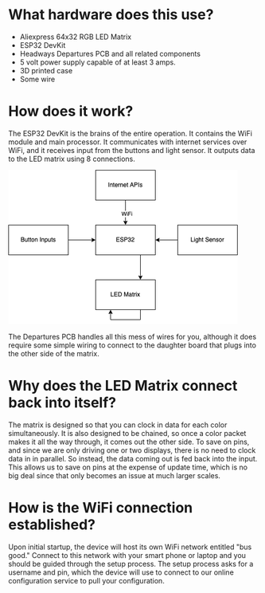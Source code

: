 # What hardware does this use?
- Aliexpress 64x32 RGB LED Matrix
- ESP32 DevKit
- Headways Departures PCB and all related components
- 5 volt power supply capable of at least 3 amps. 
- 3D printed case
- Some wire

# How does it work?
The ESP32 DevKit is the brains of the entire operation. It contains the WiFi module and main processor. It communicates with internet services over WiFi, and it receives input from the buttons and light sensor. It outputs data to the LED matrix using 8 connections. 

![Block Diagram](./block.png)

The Departures PCB handles all this mess of wires for you, although it does require some simple wiring to connect to the daughter board that plugs into the other side of the matrix. 

# Why does the LED Matrix connect back into itself?
The matrix is designed so that you can clock in data for each color simultaneously. It is also designed to be chained, so once a color packet makes it all the way through, it comes out the other side. To save on pins, and since we are only driving one or two displays, there is no need to clock data in in parallel. So instead, the data coming out is fed back into the input. This allows us to save on pins at the expense of update time, which is no big deal since that only becomes an issue at much larger scales. 

# How is the WiFi connection established? 
Upon initial startup, the device will host its own WiFi network entitled "bus good." Connect to this network with your smart phone or laptop and you should be guided through the setup process. The setup process asks for a username and pin, which the device will use to connect to our online configuration service to pull your configuration.